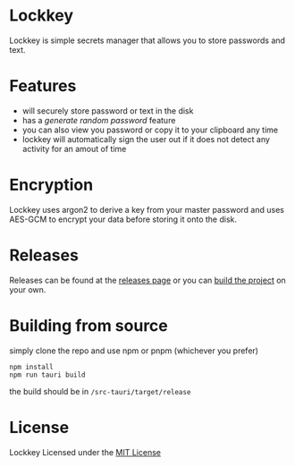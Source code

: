 # Lockkey

Lockkey is simple secrets manager that allows you to store passwords and text.

# Features

- will securely store password or text in the disk
- has a *generate random password* feature
- you can also view you password or copy it to your clipboard any time
- lockkey will automatically sign the user out if it does not detect any activity for an amout of time

# Encryption

Lockkey uses argon2 to derive a key from your master password and uses AES-GCM to encrypt your data before storing it onto the disk.

# Releases

Releases can be found at the [releases page](https://github.com/rmarinn/lockkey/releases) or you can [build the project](#building-from-source) on your own.

# Building from source

simply clone the repo and use npm or pnpm (whichever you prefer)

```
npm install
npm run tauri build
```

the build should be in `/src-tauri/target/release`

# License

Lockkey Licensed under the [MIT License](https://github.com/rmarinn/lockkey/blob/main/LICENSE)
